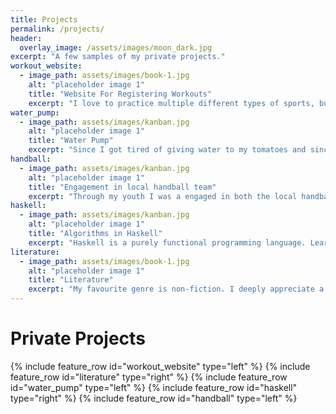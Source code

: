 ```yaml
---
title: Projects
permalink: /projects/
header:
  overlay_image: /assets/images/moon_dark.jpg
excerpt: "A few samples of my private projects."
workout_website:
  - image_path: assets/images/book-1.jpg
    alt: "placeholder image 1"
    title: "Website For Registering Workouts"
    excerpt: "I love to practice multiple different types of sports, but have not found a tool which allows me to register all my workouts in one place. So I decided to build my own. This quickly became a very good platform for me to gain practical experience in web-programming, testing, continous integration and many more aspects of software development. The backend is written in django and communicates with the client through an REST API. The client is built in react and is using both hooks, redux and sagas. It is a work in progress but my ambision is to soon  publish the website for you to view."
water_pump:
  - image_path: assets/images/kanban.jpg
    alt: "placeholder image 1"
    title: "Water Pump"
    excerpt: "Since I got tired of giving water to my tomatoes and since they limited the amount of time one could spend away from home i decided to build a watering system for my plants. I used an esp as client which controlled the pump and gained in building this system I gained experience with soldering, relay cards, circut diagrams and much more. As a challenge I decided to implement the server side from scratch which included buliding an server with express which communicated with the esp through an mqtt broker, logged the values with InfluxDB, presented infomation with grafana and automated the watering with node-red."
handball:
  - image_path: assets/images/kanban.jpg
    alt: "placeholder image 1"
    title: "Engagement in local handball team"
    excerpt: "Through my youth I was a engaged in both the local handball and fotball team. Later, I returned to handball in the role of responsible for a youth teams physical training. This was a role I held for over 4 years and had the luxuray to be a part of an incredibly competent group of coaches. With good structure, lots of engagement and many hours of ward work we became the largest team in our age category and managed to have all 3 of our teams to be a part of the last 32 teams standing in the Swedish Championship. Something which had never been done before. </br> This engagement resulted in many hours of contemplating and learning about how I could best contribute to the development of the players. I took multiple courses, planned countless workout-sessions and developed a website (https://hjhulugi.wordpress.com/) where the players could take part of my thoughts regarding exercise, sleep, nutriton and mental aspects. "
haskell:
  - image_path: assets/images/kanban.jpg
    alt: "placeholder image 1"
    title: "Algorithms in Haskell"
    excerpt: "Haskell is a purely functional programming language. Learing haskell requires one to change the way of thinking about programming and adapt a new paradigm. I have used haskell to solve a few common CS-problems which can be found in [this repo](https://github.com/Dojde/haskell-algorithms.git). Currently, only a few problems displayed but I would argue that to be able to solve them in haskell requires quite a lot of effort. "
literature:
  - image_path: assets/images/book-1.jpg
    alt: "placeholder image 1"
    title: "Literature"
    excerpt: "My favourite genre is non-fiction. I deeply appreciate a well-written book which manages to explain the underlying reason of why things are as they are and presents new perspectives on everyday things. Therefore, some of my favourite subjects to read about in my sparetime have been psychology and behavioral economics."
---
```

# Private Projects

{% include feature_row id="workout_website" type="left" %}
{% include feature_row id="literature" type="right" %}
{% include feature_row id="water_pump" type="left" %}
{% include feature_row id="haskell" type="right" %}
{% include feature_row id="handball" type="left" %}
